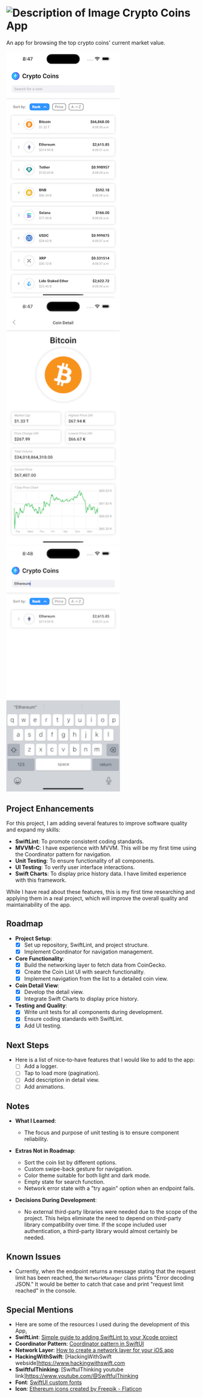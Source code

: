 # <img src="https://cdn-icons-png.flaticon.com/128/6699/6699255.png" alt="Description of Image" width="30" height="30"> Crypto Coins App

An app for browsing the top crypto coins' current market value.

<img src="images/screenshot1.png" alt="screenshot1" width="300"> <img src="images/screenshot2.png" alt="screenshot1" width="300"> <img src="images/screenshot3.png" alt="screenshot1" width="300">

## Project Enhancements
For this project, I am adding several features to improve software quality and expand my skills:
- **SwiftLint**: To promote consistent coding standards.
- **MVVM-C**: I have experience with MVVM. This will be my first time using the Coordinator pattern for navigation.
- **Unit Testing**: To ensure functionality of all components.
- **UI Testing**: To verify user interface interactions.
- **Swift Charts**: To display price history data. I have limited experience with this framework.

While I have read about these features, this is my first time researching and applying them in a real project, which will improve the overall quality and maintainability of the app.

## Roadmap
- **Project Setup**: 
  - [x] Set up repository, SwiftLint, and project structure.
  - [x] Implement Coordinator for navigation management.
  
- **Core Functionality**:
  - [x] Build the networking layer to fetch data from CoinGecko.
  - [x] Create the Coin List UI with search functionality.
  - [x] Implement navigation from the list to a detailed coin view.
  
- **Coin Detail View**:
  - [x] Develop the detail view.
  - [x] Integrate Swift Charts to display price history.

- **Testing and Quality**:
  - [x] Write unit tests for all components during development.
  - [x] Ensure coding standards with SwiftLint.
  - [x] Add UI testing.

## Next Steps
- Here is a list of nice-to-have features that I would like to add to the app:
  - [ ] Add a logger.
  - [ ] Tap to load more (pagination).
  - [ ] Add description in detail view.
  - [ ] Add animations.

## Notes 
- **What I Learned**:
  - The focus and purpose of unit testing is to ensure component reliability.
  
- **Extras Not in Roadmap**:
  - Sort the coin list by different options.
  - Custom swipe-back gesture for navigation.
  - Color theme suitable for both light and dark mode.
  - Empty state for search function.
  - Network error state with a "try again" option when an endpoint fails.

- **Decisions During Development**:
  - No external third-party libraries were needed due to the scope of the project. This helps eliminate the need to depend on third-party library compatibility over time. If the scope included user authentication, a third-party library would almost certainly be needed.

## Known Issues 
- Currently, when the endpoint returns a message stating that the request limit has been reached, the `NetworkManager` class prints "Error decoding JSON." It would be better to catch that case and print "request limit reached" in the console.

## Special Mentions
- Here are some of the resources I used during the development of this App, 
- **SwiftLint**: [Simple guide to adding SwiftLint to your Xcode project](https://isnihal.medium.com/simple-guide-to-adding-swiftlint-to-your-xcode-project-11d2ed20da26)
- **Coordinator Pattern**: [Coordinator pattern in SwiftUI](https://www.swiftanytime.com/blog/coordinator-pattern-in-swiftui)
- **Network Layer**: [How to create a network layer for your iOS app](https://sabapathy7.medium.com/how-to-create-a-network-layer-for-your-ios-app-623f99161677)
- **HackingWithSwift**: [HackingWithSwift webside]https://www.hackingwithswift.com
- **SwiftfulThinking**: [SwiftulThinking youtube link]https://www.youtube.com/@SwiftfulThinking
- **Font**: [SwiftUI custom fonts](https://codewithchris.com/swiftui-custom-fonts/#:~:text=Setting%20up,-To%20add%20a&text=Choose%20the%20font%20that%20you,and%20check%20Add%20to%20targets.)
- **Icon**: [Ethereum icons created by Freepik - Flaticon](https://www.flaticon.com/free-icons/ethereum)
